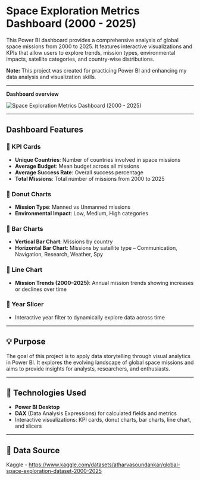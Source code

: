 # Space Exploration Metrics Dashboard (2000 - 2025)

This Power BI dashboard provides a comprehensive analysis of global space missions from 2000 to 2025. It features interactive visualizations and KPIs that allow users to explore trends, mission types, environmental impacts, satellite categories, and country-wise distributions.

**Note:** This project was created for practicing Power BI and enhancing my data analysis and visualization skills.

---

**Dashboard overview**

![Space Exploration Metrics Dashboard (2000 - 2025)](https://github.com/user-attachments/assets/d5f7332f-691c-4bb3-9727-322354de0a35)


---

## Dashboard Features

### 🔹 KPI Cards
- **Unique Countries**: Number of countries involved in space missions  
- **Average Budget**: Mean budget across all missions  
- **Average Success Rate**: Overall success percentage  
- **Total Missions**: Total number of missions from 2000 to 2025  

### 🔹 Donut Charts
- **Mission Type**: Manned vs Unmanned missions  
- **Environmental Impact**: Low, Medium, High categories  

### 🔹 Bar Charts
- **Vertical Bar Chart**: Missions by country  
- **Horizontal Bar Chart**: Missions by satellite type – Communication, Navigation, Research, Weather, Spy  

### 🔹 Line Chart
- **Mission Trends (2000–2025)**: Annual mission trends showing increases or declines over time  

### 🔹 Year Slicer
- Interactive year filter to dynamically explore data across time  

----

## 💡 Purpose

The goal of this project is to apply data storytelling through visual analytics in Power BI. It explores the evolving landscape of global space missions and aims to provide insights for analysts, researchers, and enthusiasts.

---

## 🧰 Technologies Used

- **Power BI Desktop**
- **DAX** (Data Analysis Expressions) for calculated fields and metrics
- Interactive visualizations: KPI cards, donut charts, bar charts, line chart, and slicers

---

## 📂 Data Source
Kaggle - https://www.kaggle.com/datasets/atharvasoundankar/global-space-exploration-dataset-2000-2025
